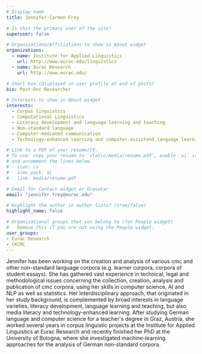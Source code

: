 ```yaml
---
# Display name
title: Jennifer-Carmen Frey

# Is this the primary user of the site?
superuser: false

# Organizations/Affiliations to show in About widget
organizations:
  - name: Institute for Applied Linguistics
    url: http://www.eurac.edu/linguistics
  - name: Eurac Research
    url: http://www.eurac.edu/

# Short bio (displayed in user profile at end of posts)
bio: Post-Doc Researcher

# Interests to show in About widget
interests:
  - Corpus linguistics
  - Computational Linguistics
  - Literacy development and language learning and teaching
  - Non-standard language
  - Computer-mediated communication
  - Technology-enhanced learning and computer-assistend language learning and teaching

# Link to a PDF of your resume/CV.
# To use: copy your resume to `static/media/resume.pdf`, enable `ai` icons in `params.toml`, 
# and uncomment the lines below.
# - icon: cv
#   icon_pack: ai
#   link: media/resume.pdf

# Email for Contact widget or Gravatar
email: "jennifer.frey@eurac.edu"

# Highlight the author in author lists? (true/false)
highlight_name: false

# Organizational groups that you belong to (for People widget)
#   Remove this if you are not using the People widget.
user_groups:
- Eurac Research
- CKCMC 
---
```

Jennifer has been working on the creation and analysis of various cmc and other non-standard language corpora (e.g. learner corpora, corpora of student essays). She has gathered vast experience in technical, legal and methodological issues concerning the collection, creation, analysis and publication of cmc corpora, using her skills in computer science, AI and NLP as well as statistics. 
Her interdisciplinary approach, that originated in her study background, is complemented by broad interests in language varieties, literacy development, language learning and teaching, but also media literacy and technology-enhanced learning. After studying German language and computer science for a teacher's degree in Graz, Austria, she worked several years in corpus linguistic projects at the Institute for Applied Linguistics at Eurac Research and recently finished her PhD at the University of Bologna, where she investigated machine-learning approaches for the analysis of German non-standard corpora.
